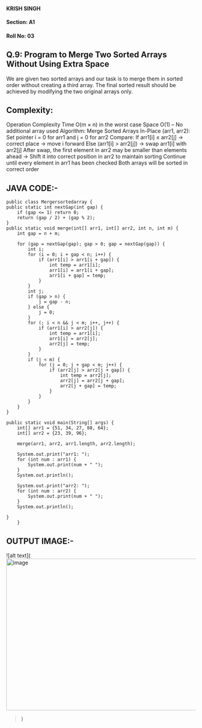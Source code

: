 #### KRISH SINGH
#### Section: A1
#### Roll No: 03


## Q.9: Program to Merge Two Sorted Arrays Without Using Extra Space

We are given two sorted arrays and our task is to merge them in sorted order without creating a third array.
The final sorted result should be achieved by modifying the two original arrays only.

## Complexity:
Operation	Complexity
Time	O(m × n) in the worst case
Space	O(1) – No additional array used
Algorithm:
Merge Sorted Arrays In-Place (arr1, arr2):
Set pointer i = 0 for arr1 and j = 0 for arr2
Compare:
If arr1[i] ≤ arr2[j] → correct place → move i forward
Else (arr1[i] > arr2[j]) → swap arr1[i] with arr2[j]
After swap, the first element in arr2 may be smaller than elements ahead
→ Shift it into correct position in arr2 to maintain sorting
Continue until every element in arr1 has been checked
Both arrays will be sorted in correct order

## JAVA CODE:- 

    public class Mergersortedarray {
    public static int nextGap(int gap) {
        if (gap <= 1) return 0;
        return (gap / 2) + (gap % 2);
    }
    public static void merge(int[] arr1, int[] arr2, int n, int m) {
        int gap = n + m;

        for (gap = nextGap(gap); gap > 0; gap = nextGap(gap)) {
            int i;
            for (i = 0; i + gap < n; i++) {
                if (arr1[i] > arr1[i + gap]) {
                    int temp = arr1[i];
                    arr1[i] = arr1[i + gap];
                    arr1[i + gap] = temp;
                }
            }
            int j;
            if (gap > n) {
                j = gap - n;
            } else {
                j = 0;
            }
            for (; i < n && j < m; i++, j++) {
                if (arr1[i] > arr2[j]) {
                    int temp = arr1[i];
                    arr1[i] = arr2[j];
                    arr2[j] = temp;
                }
            }
            if (j < m) {
                for (j = 0; j + gap < m; j++) {
                    if (arr2[j] > arr2[j + gap]) {
                        int temp = arr2[j];
                        arr2[j] = arr2[j + gap];
                        arr2[j + gap] = temp;
                    }
                }
            }
        }
    }

    public static void main(String[] args) {
        int[] arr1 = {51, 34, 27, 88, 64};
        int[] arr2 = {23, 39, 96};

        merge(arr1, arr2, arr1.length, arr2.length);

        System.out.print("arr1: ");
        for (int num : arr1) {
            System.out.print(num + " ");
        }
        System.out.println();

        System.out.print("arr2: ");
        for (int num : arr2) {
            System.out.print(num + " ");
        }
        System.out.println();

    }
        }


## OUTPUT IMAGE:- 

![alt text](<img width="1919" height="404" alt="image" src="https://github.com/user-attachments/assets/577ca9b5-bf8b-406c-87db-ee70700add85" />
>)

